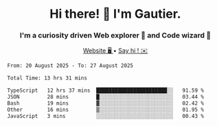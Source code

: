<h1 align="center">Hi there! 👋 I'm Gautier.</h1>
<h3 align="center">I'm a curiosity driven Web explorer 🚀 and Code wizard 🧙</h3>

<p align="center">
  <a href="https://xisabla.github.io/">Website 🖥️ </a> •
  <a href="mailto:xisabla.dev@gmail.com">Say hi ! ✉️</a>
</p>

<!--START_SECTION:waka-->

```txt
From: 20 August 2025 - To: 27 August 2025

Total Time: 13 hrs 31 mins

TypeScript   12 hrs 37 mins  ███████████████████████░░   91.59 %
JSON         28 mins         █░░░░░░░░░░░░░░░░░░░░░░░░   03.44 %
Bash         19 mins         ▓░░░░░░░░░░░░░░░░░░░░░░░░   02.42 %
Other        16 mins         ▒░░░░░░░░░░░░░░░░░░░░░░░░   01.95 %
JavaScript   3 mins          ░░░░░░░░░░░░░░░░░░░░░░░░░   00.43 %
```

<!--END_SECTION:waka-->
